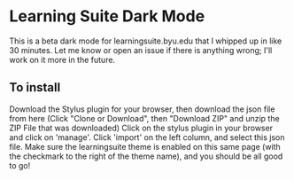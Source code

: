 # Learning Suite Dark Mode
This is a beta dark mode for learningsuite.byu.edu that I whipped up in like 30 minutes. Let me know or open an issue if there is anything wrong; I'll work on it more in the future.

## To install
Download the Stylus plugin for your browser, then download the json file from here (Click "Clone or Download", then "Download ZIP" and unzip the ZIP File that was downloaded)
Click on the stylus plugin in your browser and click on 'manage'. Click 'import' on the left column, and select this json file. Make sure the learningsuite theme is enabled on this same page (with the checkmark to the right of the theme name), and you should be all good to go!

